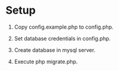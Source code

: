 # Setup

1. Copy config.example.php to config.php.

2. Set database credentials in config.php.

3. Create database in mysql server.

4. Execute php migrate.php.